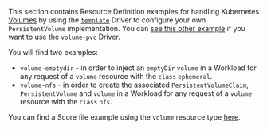 This section contains Resource Definition examples for handling Kubernetes [Volumes](https://kubernetes.io/docs/concepts/storage/volumes) by using the [`template`](https://developer.humanitec.com/integration-and-extensions/drivers/generic-drivers/template/) Driver to configure your own `PersistentVolume` implementation. You can [see this other example](https://developer.humanitec.com/examples/resource-definitions/volume-pvc/volumes/) if you want to use the `volume-pvc` Driver.

You will find two examples:
- `volume-emptydir` - in order to inject an `emptyDir` `volume` in a Workload for any request of a `volume` resource with the `class` `ephemeral`.
- `volume-nfs` - in order to create the associated `PersistentVolumeClaim`, `PersistentVolume` and `volume` in a Workload for any request of a `volume` resource with the `class` `nfs`.

You can find a Score file example using the `volume` resource type [here](https://developer.humanitec.com/examples/score/horizontalpodautoscaler/).